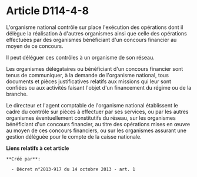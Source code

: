 # Article D114-4-8

L'organisme national contrôle sur place l'exécution des opérations dont il délègue la réalisation à d'autres organismes ainsi
que celle des opérations effectuées par des organismes bénéficiant d'un concours financier au moyen de ce concours.

Il peut déléguer ces contrôles à un organisme de son réseau.

Les organismes délégataires ou bénéficiant d'un concours financier sont tenus de communiquer, à la demande de l'organisme
national, tous documents et pièces justificatives relatifs aux missions qui leur sont confiées ou aux activités faisant
l'objet d'un financement du régime ou de la branche.

Le directeur et l'agent comptable de l'organisme national établissent le cadre du contrôle sur pièces à effectuer par ses
services, ou par les autres organismes éventuellement constitutifs du réseau, sur les organismes bénéficiant d'un concours
financier, au titre des opérations mises en œuvre au moyen de ces concours financiers, ou sur les organismes assurant une
gestion déléguée pour le compte de la caisse nationale.

**Liens relatifs à cet article**

	**Créé par**:

	  - Décret n°2013-917 du 14 octobre 2013 - art. 1
